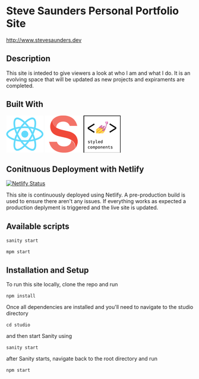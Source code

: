 # Steve Saunders Personal Portfolio Site
http://www.stevesaunders.dev

## Description
This site is inteded to give viewers a look at who I am and what I do. It is an evolving space that will be updated as new projects and expiraments are completed. 

## Built With 
![React Logo](/img/ReactLogo.png) 
![Sanity Logo](/img/SanityLogo.png)
![Styled Components Logo](/img/StyledComponents.png)

## Conitnuous Deployment with Netlify
[![Netlify Status](https://api.netlify.com/api/v1/badges/3a3868c3-8aff-4f4d-ad15-8c170d0e6ebe/deploy-status)](https://app.netlify.com/sites/stevesaunders/deploys)

This site is continuously deployed using Netlify. A pre-production build is used to ensure there aren't any issues. If everything works as expected a production deplyment is triggered and the live site is updated.

## Available scripts
```
sanity start
```
```
mpm start
```

## Installation and Setup
To run this site locally, clone the repo and run 
```
npm install
```
Once all dependencies are installed and you'll need to navigate to the studio directory
```
cd studio
```
and then start Sanity using
```
sanity start
```
after Sanity starts, navigate back to the root directory and run
```
npm start
```
